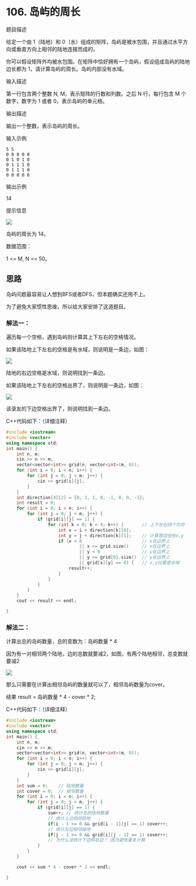 
# 106. 岛屿的周长 

题目描述

给定一个由 1（陆地）和 0（水）组成的矩阵，岛屿是被水包围，并且通过水平方向或垂直方向上相邻的陆地连接而成的。


你可以假设矩阵外均被水包围。在矩阵中恰好拥有一个岛屿，假设组成岛屿的陆地边长都为 1，请计算岛屿的周长。岛屿内部没有水域。

输入描述

第一行包含两个整数 N, M，表示矩阵的行数和列数。之后 N 行，每行包含 M 个数字，数字为 1 或者 0，表示岛屿的单元格。

输出描述

输出一个整数，表示岛屿的周长。

输入示例

```
5 5
0 0 0 0 0
0 1 0 1 0
0 1 1 1 0
0 1 1 1 0
0 0 0 0 0
```

输出示例

14

提示信息 

![](https://code-thinking-1253855093.file.myqcloud.com/pics/20240524115244.png) 

岛屿的周长为 14。

数据范围：

1 <= M, N <= 50。

## 思路

岛屿问题最容易让人想到BFS或者DFS，但本题确实还用不上。 

为了避免大家惯性思维，所以给大家安排了这道题目。 

### 解法一：

遍历每一个空格，遇到岛屿则计算其上下左右的空格情况。

如果该陆地上下左右的空格是有水域，则说明是一条边，如图：  

![](https://code-thinking-1253855093.file.myqcloud.com/pics/20240524115933.png) 

陆地的右边空格是水域，则说明找到一条边。 


如果该陆地上下左右的空格出界了，则说明是一条边，如图：   

![](https://code-thinking-1253855093.file.myqcloud.com/pics/20240524120105.png) 

该录友的下边空格出界了，则说明找到一条边。 


C++代码如下：（详细注释）

```CPP
#include <iostream>
#include <vector>
using namespace std;
int main() {
    int n, m;
    cin >> n >> m;
    vector<vector<int>> grid(n, vector<int>(m, 0));
    for (int i = 0; i < n; i++) {
        for (int j = 0; j < m; j++) {
            cin >> grid[i][j];
        }
    }
    int direction[4][2] = {0, 1, 1, 0, -1, 0, 0, -1};
    int result = 0;
    for (int i = 0; i < n; i++) {
        for (int j = 0; j < m; j++) {
            if (grid[i][j] == 1) {
                for (int k = 0; k < 4; k++) {       // 上下左右四个方向
                    int x = i + direction[k][0];
                    int y = j + direction[k][1];    // 计算周边坐标x,y
                    if (x < 0                       // x在边界上
                            || x >= grid.size()     // x在边界上
                            || y < 0                // y在边界上
                            || y >= grid[0].size()  // y在边界上
                            || grid[x][y] == 0) {   // x,y位置是水域
                        result++;
                    }
                }
            }
        }
    }
    cout << result << endl;

}
```

### 解法二：

计算出总的岛屿数量，总的变数为：岛屿数量 * 4

因为有一对相邻两个陆地，边的总数就要减2，如图，有两个陆地相邻，总变数就要减2

![](https://code-thinking-1253855093.file.myqcloud.com/pics/20240524120855.png)


那么只需要在计算出相邻岛屿的数量就可以了，相邻岛屿数量为cover。

结果 result = 岛屿数量 * 4 - cover * 2;


C++代码如下：（详细注释）

```CPP
#include <iostream>
#include <vector>
using namespace std;
int main() {
    int n, m;
    cin >> n >> m;
    vector<vector<int>> grid(n, vector<int>(m, 0));
    for (int i = 0; i < n; i++) {
        for (int j = 0; j < m; j++) {
            cin >> grid[i][j];
        }
    }
    int sum = 0;    // 陆地数量
    int cover = 0;  // 相邻数量
    for (int i = 0; i < n; i++) {
        for (int j = 0; j < m; j++) {
            if (grid[i][j] == 1) {
                sum++; // 统计总的陆地数量
                // 统计上边相邻陆地
                if(i - 1 >= 0 && grid[i - 1][j] == 1) cover++;
                // 统计左边相邻陆地
                if(j - 1 >= 0 && grid[i][j - 1] == 1) cover++;
                // 为什么没统计下边和右边？ 因为避免重复计算
            }
        }
    }

    cout << sum * 4 - cover * 2 << endl;

}
```
